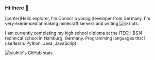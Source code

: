 ### Hi there 👋
[center]Hello explorer, I'm Connor a young developer from Germany.
I'm very exerienced at making minecraft servers and writing ![skripts](https://github.com/SkriptLang/Skript).

I am currently completing my high school diploma at the ITECH BS14 technical school in Hamburg, Germany.
Programming languages that I use/learn: Python, Java, JavaScript

![sluhtie's GitHub stats](https://github-readme-stats.vercel.app/api?username=sluhtie&show_icons=true&theme=radical&hide_rank=true)

<!--
**sluhtie/sluhtie** is a ✨ _special_ ✨ repository because its `README.md` (this file) appears on your GitHub profile.

Here are some ideas to get you started:

- 🔭 I’m currently working on ...
- 🌱 I’m currently learning ...
- 👯 I’m looking to collaborate on ...
- 🤔 I’m looking for help with ...
- 💬 Ask me about ...
- 📫 How to reach me: ...
- 😄 Pronouns: ...
- ⚡ Fun fact: ...
-->
